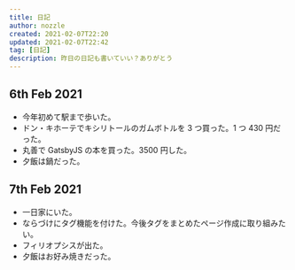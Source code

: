 ```yaml
---
title: 日記
author: nozzle
created: 2021-02-07T22:20
updated: 2021-02-07T22:42
tag: [日記]
description: 昨日の日記も書いていい？ありがとう
---
```


## 6th Feb 2021

- 今年初めて駅まで歩いた。
- ドン・キホーテでキシリトールのガムボトルを 3 つ買った。1 つ 430 円だった。
- 丸善で GatsbyJS の本を買った。3500 円した。
- 夕飯は鍋だった。

## 7th Feb 2021

- 一日家にいた。
- ならづけにタグ機能を付けた。今後タグをまとめたページ作成に取り組みたい。
- フィリオプシスが出た。
- 夕飯はお好み焼きだった。
